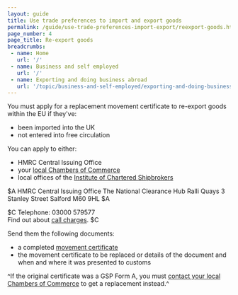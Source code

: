 ```yaml
---
layout: guide
title: Use trade preferences to import and export goods
permalink: /guide/use-trade-preferences-import-export/reexport-goods.html
page_number: 4
page_title: Re-export goods
breadcrumbs:
 - name: Home
   url: '/'
 - name: Business and self employed
   url: '/'
 - name: Exporting and doing business abroad
   url: '/topic/business-and-self-employed/exporting-and-doing-business-abroad.html'   
---
```


You must apply for a replacement movement certificate to re-export goods within the EU if they've:

- been imported into the UK
- not entered into free circulation

You can apply to either:

- HMRC Central Issuing Office
- your [local Chambers of Commerce](http://www.britishchambers.org.uk/find-your-chamber/)
- local offices of the [Institute of Chartered Shipbrokers](http://www.ics.org.uk/)

$A
HMRC Central Issuing Office
The National Clearance Hub
Ralli Quays
3 Stanley Street
Salford
M60 9HL
$A

$C
Telephone: 03000 579577    
Find out about [call charges](/call-charges).
$C


Send them the following documents:

- a completed [movement certificate](/guide/use-trade-preferences-import-export/use-trade-preferences-export-goods.html)
- the movement certificate to be replaced or details of the document and when and where it was presented to customs


^If the original certificate was a GSP Form A, you must [contact your local Chambers of Commerce](http://www.britishchambers.org.uk/find-your-chamber/) to get a replacement instead.^
